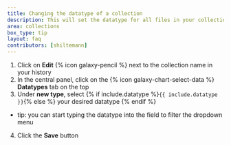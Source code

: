 ```yaml
---
title: Changing the datatype of a collection
description: This will set the datatype for all files in your collection. Does not change the files themselves.
area: collections
box_type: tip
layout: faq
contributors: [shiltemann]
---
```


1. Click on **Edit** {% icon galaxy-pencil %} next to the collection name in your history
2. In the central panel, click on the {% icon galaxy-chart-select-data %} **Datatypes** tab on the top
3. Under **new type**, select {% if include.datatype %}`{{ include.datatype }}`{% else %} your desired datatype {% endif %}
  - tip: you can start typing the datatype into the field to filter the dropdown menu
4. Click the **Save** button

